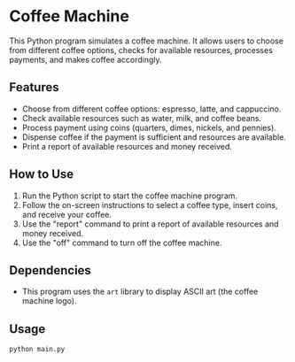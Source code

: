 # Coffee Machine

This Python program simulates a coffee machine. It allows users to choose from different coffee options, checks for available resources, processes payments, and makes coffee accordingly.

## Features

- Choose from different coffee options: espresso, latte, and cappuccino.
- Check available resources such as water, milk, and coffee beans.
- Process payment using coins (quarters, dimes, nickels, and pennies).
- Dispense coffee if the payment is sufficient and resources are available.
- Print a report of available resources and money received.

## How to Use

1. Run the Python script to start the coffee machine program.
2. Follow the on-screen instructions to select a coffee type, insert coins, and receive your coffee.
3. Use the "report" command to print a report of available resources and money received.
4. Use the "off" command to turn off the coffee machine.

## Dependencies

- This program uses the `art` library to display ASCII art (the coffee machine logo).

## Usage

```bash
python main.py
